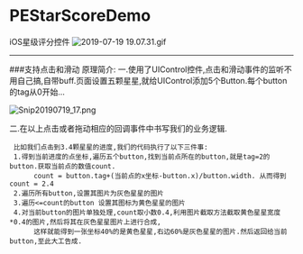 # PEStarScoreDemo
iOS星级评分控件
![2019-07-19 19.07.31.gif](https://upload-images.jianshu.io/upload_images/1520914-3a78bb80901699f5.gif?imageMogr2/auto-orient/strip)

***
###支持点击和滑动
原理简介:
一.使用了UIControl控件,点击和滑动事件的监听不用自己搞,自带buff.页面设置五颗星星,就给UIControl添加5个Button.每个button的tag从0开始...

![Snip20190719_17.png](https://upload-images.jianshu.io/upload_images/1520914-e55021edd37cbaaa.png?imageMogr2/auto-orient/strip%7CimageView2/2/w/600)

二.在以上点击或者拖动相应的回调事件中书写我们的业务逻辑.

     比如我们点击到3.4颗星星的进度,我们的代码执行了以下三件事:
     1.得到当前进度的点坐标,遍历五个button,找到当前点所在的button,就是tag=2的button.获取当前点的数值count.   
          count = button.tag+(当前点的x坐标-button.x)/button.width. 从而得到count = 2.4
     2.遍历所有button,设置其图片为灰色星星的图片
     3.遍历<=count的button 设置其图标为黄色星星的图片
     4.对当前button的图片单独处理,count取小数0.4,利用图片截取方法截取黄色星星宽度*0.4的图片,然后将其在灰色星星图片上进行合成,
          这样就能得到一张坐标40%的是黄色星星,右边60%是灰色星星的图片.然后返回给当前button,至此大工告成.
